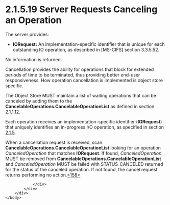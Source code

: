 <html dir="LTR" xmlns:mshelp="http://msdn.microsoft.com/mshelp" xmlns:ddue="http://ddue.schemas.microsoft.com/authoring/2003/5" xmlns:xlink="http://www.w3.org/1999/xlink" xmlns:tool="http://www.microsoft.com/tooltip">
    <head>
        <meta http-equiv="Content-Type" content="text/html; CHARSET=utf-8"></meta>
        <meta name="save" content="history"></meta>
        <title>2.1.5.19 Server Requests Canceling an Operation</title>
        <xml>
            <mshelp:toctitle title="2.1.5.19 Server Requests Canceling an Operation"></mshelp:toctitle>
            <mshelp:rltitle title="[MS-FSA]: Server Requests Canceling an Operation"></mshelp:rltitle>
            <mshelp:keyword index="A" term="b8f2c9fd-ec06-496c-b0aa-f3c1ed5853a0"></mshelp:keyword>
            <mshelp:attr name="DCSext.ContentType" value="open specification"></mshelp:attr>
            <mshelp:attr name="AssetID" value="b8f2c9fd-ec06-496c-b0aa-f3c1ed5853a0"></mshelp:attr>
            <mshelp:attr name="TopicType" value="kbRef"></mshelp:attr>
            <mshelp:attr name="DCSext.Title" value="[MS-FSA]: Server Requests Canceling an Operation" />
        </xml>
    </head>
    <body>
        <div id="header">
            <h1 class="heading">2.1.5.19 Server Requests Canceling an Operation</h1>
        </div>
        <div id="mainSection">
            <div id="mainBody">
                <div id="allHistory" class="saveHistory"></div>
                <div id="sectionSection0" class="section" name="collapseableSection">
                    

<p>The server provides:</p>

<ul><li><p><span><span> 
</span></span><b>IORequest:</b> An implementation-specific identifier that is
unique for each outstanding IO operation, as described in <mshelp:link keywords="d416ff7c-c536-406e-a951-4f04b2fd1d2b" tabindex="0">[MS-CIFS]</mshelp:link>
section <mshelp:link keywords="0a232445-4ed6-4225-bad8-5b9b6e6f8a00" tabindex="0">3.3.5.52</mshelp:link>.</p>

</li></ul><p>No information is returned.</p>

<p>Cancellation provides the ability for operations that block
for extended periods of time to be terminated, thus providing better end-user
responsiveness. How operation cancellation is implemented is object store
specific.</p>

<p>The Object Store MUST maintain a list of waiting operations
that can be canceled by adding them to the <b>CancelableOperations.CancelableOperationList</b>
as defined in section <a href="dc135724-f023-418d-8bd6-a904e8659af1.html">2.1.1.12</a>.</p>

<p>Each operation receives an implementation-specific
identifier (<b>IORequest</b>) that uniquely identifies an in-progress I/O
operation, as specified in section <a href="ea676e28-afb1-4664-9ff7-00d187aa7cf7.html">2.1.5</a>.</p>

<p>When a cancellation request is received, scan <b>CancelableOperations.CancelableOperationList</b>
looking for an operation <i>CanceledOperation</i> that matches <b>IORequest</b>.
If found, <i>CanceledOperation</i> MUST be removed from <b>CancelableOperations.CancelableOperationList</b>
and <i>CanceledOperation</i> MUST be failed with STATUS_CANCELED returned for
the status of the canceled operation. If not found, the cancel request returns
performing no action.<a id="Appendix_A_Target_158"></a><a href="4e3695bd-7574-4f24-a223-b4679c065b63.html#Appendix_A_158" aria-label="Product behavior note 158">&lt;158&gt;</a></p>


                </div>
            </div>
        </div>
    </body>
</html>